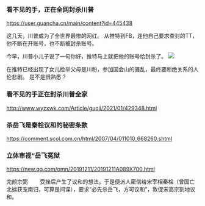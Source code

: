 ### 看不见的手，正在全网封杀川普
https://user.guancha.cn/main/content?id=445438

这几天，川普成为了全世界最惨的网红。
从推特到FB，连他自己要求查封的TT，他不断在开账号，也不断被封杀账号。

今早，川普小儿子说了一句你好，推特马上就把他的账号给封杀了。
<img src="https://i.guancha.cn/bbs/2021/01/11/20210111153729616">

在推特已经出现了女儿检举父母是川粉，参加国会山的骚乱，最终要断绝关系的人伦悲剧。
是不是很熟悉？

### 看不见的手正在封杀川普全家
http://www.wyzxwk.com/Article/guoji/2021/01/429348.html

### 杀岳飞是秦桧议和的秘密条款
https://comment.scol.com.cn/html/2007/04/011010_668260.shtml

### 立体审视“岳飞冤狱
https://new.qq.com/omn/20191211/20191211A089X700.html

完颜宗弼
　　受挫后产生了议和的想法。于是便派人密信给宋宰相秦桧（曾国亡北掳获宠南归，可算是间谍），要求“必先杀岳飞，方可议和”，敦促宋高宗割地议和。
